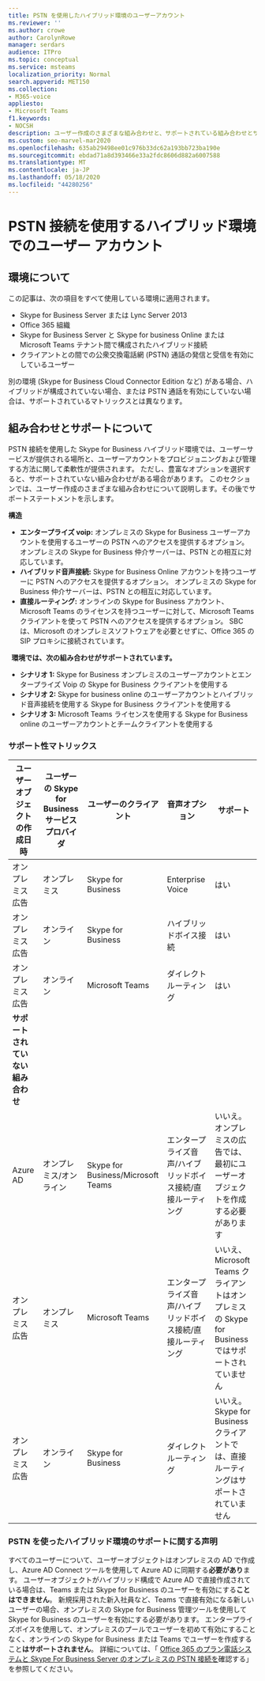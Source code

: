 ```yaml
---
title: PSTN を使用したハイブリッド環境のユーザーアカウント
ms.reviewer: ''
ms.author: crowe
author: CarolynRowe
manager: serdars
audience: ITPro
ms.topic: conceptual
ms.service: msteams
localization_priority: Normal
search.appverid: MET150
ms.collection:
- M365-voice
appliesto:
- Microsoft Teams
f1.keywords:
- NOCSH
description: ユーザー作成のさまざまな組み合わせと、サポートされている組み合わせとサポートされていない組み合わせについて説明します。
ms.custom: seo-marvel-mar2020
ms.openlocfilehash: 635ab29498ee01c976b33dc62a193bb723ba190e
ms.sourcegitcommit: ebdad71a8d393466e33a2fdc8606d882a6007588
ms.translationtype: MT
ms.contentlocale: ja-JP
ms.lasthandoff: 05/18/2020
ms.locfileid: "44280256"
---
```

# <a name="user-accounts-in-a-hybrid-environment-with-pstn-connectivity"></a>PSTN 接続を使用するハイブリッド環境でのユーザー アカウント

## <a name="about-the-environment"></a>環境について

この記事は、次の項目をすべて使用している環境に適用されます。 
 
- Skype for Business Server または Lync Server 2013 
- Office 365 組織 
- Skype for Business Server と Skype for business Online または Microsoft Teams テナント間で構成されたハイブリッド接続 
- クライアントとの間での公衆交換電話網 (PSTN) 通話の発信と受信を有効にしているユーザー

 
別の環境 (Skype for Business Cloud Connector Edition など) がある場合、ハイブリッドが構成されていない場合、または PSTN 通話を有効にしていない場合は、サポートされているマトリックスとは異なります。  

## <a name="about-the-combinations-and-the-supportability-statement"></a>組み合わせとサポートについて  

PSTN 接続を使用した Skype for Business ハイブリッド環境では、ユーザーサービスが提供される場所と、ユーザーアカウントをプロビジョニングおよび管理する方法に関して柔軟性が提供されます。 ただし、豊富なオプションを選択すると、サポートされていない組み合わせがある場合があります。 このセクションでは、ユーザー作成のさまざまな組み合わせについて説明します。その後でサポートステートメントを示します。


**構造**   
- **エンタープライズ voip:** オンプレミスの Skype for Business ユーザーアカウントを使用するユーザーの PSTN へのアクセスを提供するオプション。 オンプレミスの Skype for Business 仲介サーバーは、PSTN との相互に対応しています。  
- **ハイブリッド音声接続:** Skype for Business Online アカウントを持つユーザーに PSTN へのアクセスを提供するオプション。 オンプレミスの Skype for Business 仲介サーバーは、PSTN との相互に対応しています。 
- **直接ルーティング:** オンラインの Skype for Business アカウント、Microsoft Teams のライセンスを持つユーザーに対して、Microsoft Teams クライアントを使って PSTN へのアクセスを提供するオプション。 SBC は、Microsoft のオンプレミスソフトウェアを必要とせずに、Office 365 の SIP プロキシに接続されています。

  
**環境では、次の組み合わせがサポートされています。**
- **シナリオ 1:** Skype for Business オンプレミスのユーザーアカウントとエンタープライズ Voip の Skype for Business クライアントを使用する
- **シナリオ 2:** Skype for business online のユーザーアカウントとハイブリッド音声接続を使用する Skype for Business クライアントを使用する
- **シナリオ 3:** Microsoft Teams ライセンスを使用する Skype for Business online のユーザーアカウントとチームクライアントを使用する
 
### <a name="supportability-matrix"></a>サポート性マトリックス


|**ユーザーオブジェクトの作成日時**  |**ユーザーの Skype for Business サービスプロバイダ**|**ユーザーのクライアント**|**音声オプション**|**サポート**|
| ------------ | --------- | --------- | --------- | -------- |
|オンプレミス広告| オンプレミス |Skype for Business   | Enterprise Voice   |はい|
|オンプレミス広告|オンライン| Skype for Business  | ハイブリッドボイス接続   |はい |
|オンプレミス広告|オンライン |Microsoft Teams |ダイレクト ルーティング  |はい |
|**サポートされていない組み合わせ**    | |         |         |      |
|Azure AD| オンプレミス/オンライン | Skype for Business/Microsoft Teams|エンタープライズ音声/ハイブリッドボイス接続/直接ルーティング  |いいえ。オンプレミスの広告では、最初にユーザーオブジェクトを作成する必要があります |
|オンプレミス広告  |オンプレミス| Microsoft Teams| エンタープライズ音声/ハイブリッドボイス接続/直接ルーティング   |いいえ、Microsoft Teams クライアントはオンプレミスの Skype for Business ではサポートされていません |     
|オンプレミス広告  |オンライン |Skype for Business  | ダイレクト ルーティング  |いいえ。 Skype for Business クライアントでは、直接ルーティングはサポートされていません  |


### <a name="supportability-statement-for-the-hybrid-environment-with-pstn"></a>PSTN を使ったハイブリッド環境のサポートに関する声明

すべてのユーザーについて、ユーザーオブジェクトはオンプレミスの AD で作成し、Azure AD Connect ツールを使用して Azure AD に同期する**必要があり**ます。 ユーザーオブジェクトがハイブリッド構成で Azure AD で直接作成されている場合は、Teams または Skype for Business のユーザーを有効にする**ことはできません**。 新規採用された新入社員など、Teams で直接有効になる新しいユーザーの場合、オンプレミスの Skype for Business 管理ツールを使用して Skype for Business のユーザーを有効にする必要があります。 エンタープライズボイスを使用して、オンプレミスのプールでユーザーを初めて有効にすることなく、オンラインの Skype for Business または Teams でユーザーを作成すること**はサポートされません**。 詳細については、「 [Office 365 のプラン電話システムと Skype For Business Server のオンプレミスの PSTN 接続を](https://docs.microsoft.com/skypeforbusiness/skype-for-business-hybrid-solutions/plan-your-phone-system-cloud-pbx-solution/plan-phone-system-with-on-premises-pstn-connectivity)確認する」を参照してください。

